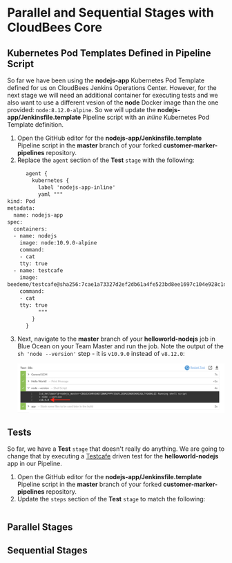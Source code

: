# Parallel and Sequential Stages with CloudBees Core

## Kubernetes Pod Templates Defined in Pipeline Script

So far we have been using the **nodejs-app** Kubernetes Pod Template defined for us on CloudBees Jenkins Operations Center. However, for the next stage we will need an additional container for executing tests and we also want to use a different vesion of the **node** Docker image than the one provided: `node:8.12.0-alpine`. So we will update the **nodejs-app/Jenkinsfile.template** Pipeline script with an *inline* Kubernetes Pod Template definition.

1. Open the GitHub editor for the **nodejs-app/Jenkinsfile.template** Pipeline script in the **master** branch of your forked **customer-marker-pipelines** repository.
2. Replace the `agent` section of the **Test** `stage` with the following:

```
      agent {
        kubernetes {
          label 'nodejs-app-inline'
          yaml """
kind: Pod
metadata:
  name: nodejs-app
spec:
  containers:
  - name: nodejs
    image: node:10.9.0-alpine
    command:
    - cat
    tty: true
  - name: testcafe
    image: beedemo/testcafe@sha256:7cae1a73327d2ef2db61a4fe523bd8ee1697c104e928c1de05f207e0220c890c
    command:
    - cat
    tty: true
          """
        }
      }
```

3. Next, navigate to the **master** branch of your **helloworld-nodejs** job in Blue Ocean on your Team Master and run the job. Note the output of the `sh 'node --version'` step - it is `v10.9.0` instead of `v8.12.0`: <p><img src="img/parallel/pipeline_pod_template.png" width=850/>

## Tests

So far, we have a **Test** `stage` that doesn't really do anything. We are going to change that by executing a [Testcafe](http://devexpress.github.io/testcafe/) driven test for the **helloworld-nodejs** app in our Pipeline.

1. Open the GitHub editor for the **nodejs-app/Jenkinsfile.template** Pipeline script in the **master** branch of your forked **customer-marker-pipelines** repository.
2. Update the `steps` section of the **Test** `stage` to match the following:

```

```


## Parallel Stages



## Sequential Stages